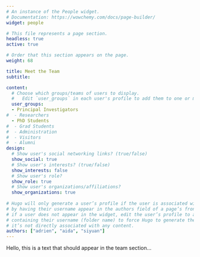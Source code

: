 ```yaml
---
# An instance of the People widget.
# Documentation: https://wowchemy.com/docs/page-builder/
widget: people

# This file represents a page section.
headless: true
active: true

# Order that this section appears on the page.
weight: 68

title: Meet the Team
subtitle:

content:
  # Choose which groups/teams of users to display.
  #   Edit `user_groups` in each user's profile to add them to one or more of these groups.
  user_groups:
  - Principal Investigators
#  - Researchers
  - PhD Students
#  - Grad Students
#  - Administration
#  - Visitors
#  - Alumni
design:
  # Show user's social networking links? (true/false)
  show_social: true
  # Show user's interests? (true/false)
  show_interests: false
  # Show user's role?
  show_role: true
  # Show user's organizations/affiliations?
  show_organizations: true
  
# Hugo will only generate a user’s profile if the user is associated with a piece of content
# by having their username appear in the authors field of a page’s front matter. Therefore,
# if a user does not appear in the widget, edit the user’s profile to add an authors field
# containing their username (folder name) to force Hugo to generate their profile even though
# it’s not directly associated with any content. 
authors: ["adrien", "aida", "siyuan"]
---
```


Hello, this is a text that should appear in the team section...
